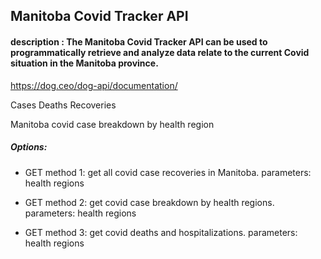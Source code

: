 
## Manitoba Covid Tracker API

#### description : The Manitoba Covid Tracker API can be used to programmatically retrieve and analyze data relate to the current Covid situation in the Manitoba province.


https://dog.ceo/dog-api/documentation/


Cases
Deaths
Recoveries

 
Manitoba covid case breakdown by health region
##### Options: 

* GET method 1: get all covid case recoveries in Manitoba. parameters: health regions

* GET method 2: get covid case breakdown by health regions. parameters: health regions

* GET method 3: get covid deaths and hospitalizations. parameters: health regions
